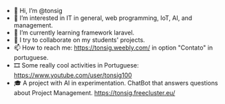 - 👋 Hi, I’m @tonsig
- 👀 I’m interested in IT in general, web programming, IoT, AI, and management.
- 🌱 I’m currently learning framework laravel.
- 💞️ I try to collaborate on my students' projects.
- 📫 How to reach me:
      https://tonsig.weebly.com/ in option "Contato" in portuguese.
- 🎞 Some really cool activities in Portuguese: https://www.youtube.com/user/tonsig100
- 🎓 A project with AI in experimentation. ChatBot that answers questions about Project Management.
     https://tonsig.freecluster.eu/     

<!---
tonsig/tonsig is a ✨ special ✨ repository because its `README.md` (this file) appears on your GitHub profile.
You can click the Preview link to take a look at your changes.
--->
